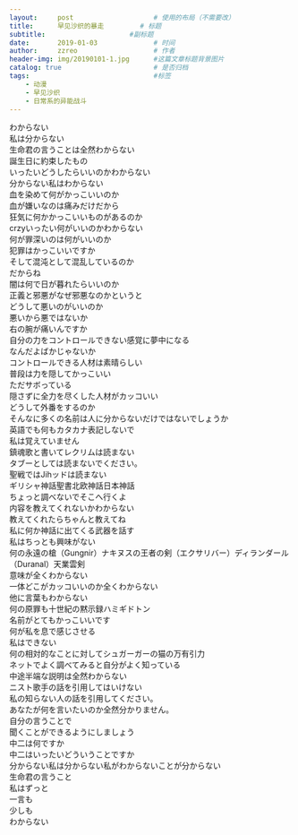 ```yaml
---
layout:     post   				    # 使用的布局（不需要改）
title:      早见沙织的暴走 		# 标题 
subtitle:                     #副标题
date:       2019-01-03 				# 时间
author:     zzreo 					# 作者
header-img: img/20190101-1.jpg 	    #这篇文章标题背景图片
catalog: true 						# 是否归档
tags:								#标签
    - 动漫
    - 早见沙织
    - 日常系的异能战斗   
---
```


わからない  
私は分からない  
生命君の言うことは全然わからない  
誕生日に約束したもの  
いったいどうしたらいいのかわからない   
分からない私はわからない  
血を染めて何がかっこいいのか  
血が嫌いなのは痛みだけだから  
狂気に何かかっこいいものがあるのか  
crzyいったい何がいいのかわからない  
何が罪深いのは何がいいのか  
犯罪はかっこいいですか  
そして混沌として混乱しているのか  
だからね  
闇は何で日が暮れたらいいのか  
正義と邪悪がなぜ邪悪なのかというと  
どうして悪いのがいいのか  
悪いから悪ではないか  
右の腕が痛いんですか  
自分の力をコントロールできない感覚に夢中になる  
なんだよばかじゃないか  
コントロールできる人材は素晴らしい  
普段は力を隠してかっこいい  
ただサボっている  
隠さずに全力を尽くした人材がカッコいい  
どうして外番をするのか  
そんなに多くの名前は人に分からないだけではないでしょうか  
英語でも何もカタカナ表記しないで  
私は覚えていません  
鎮魂歌と書いてレクリムは読まない  
タブーとしては読まないでください。  
聖戦ではJihッドは読まない  
ギリシャ神話聖書北欧神話日本神話  
ちょっと調べないでそこへ行くよ  
内容を教えてくれないかわからない  
教えてくれたらちゃんと教えてね  
私に何か神話に出てくる武器を話す  
私はちっとも興味がない   
何の永遠の槍（Gungnir）ナキヌスの王者の剣（エクサリバー）ディランダール（Duranal）天業雲剣  
意味が全くわからない  
一体どこがカッコいいのか全くわからない  
他に言葉もわからない  
何の原罪も十世紀の黙示録ハミギドトン  
名前がとてもかっこいいです  
何が私を息で感じさせる  
私はできない  
何の相対的なことに対してシュガーガーの猫の万有引力  
ネットでよく調べてみると自分がよく知っている  
中途半端な説明は全然わからない  
ニスト歌手の話を引用してはいけない  
私の知らない人の話を引用してください。  
あなたが何を言いたいのか全然分かりません。  
自分の言うことで  
聞くことができるようにしましょう  
中二は何ですか  
中二はいったいどういうことですか  
分からない私は分からない私がわからないことが分からない  
生命君の言うこと  
私はずっと  
一言も  
少しも  
わからない  